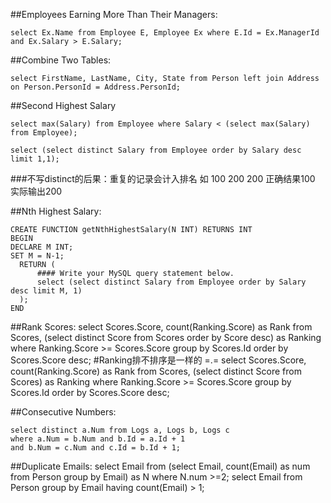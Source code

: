 ##Employees Earning More Than Their Managers:

    select Ex.Name from Employee E, Employee Ex where E.Id = Ex.ManagerId and Ex.Salary > E.Salary;

##Combine Two Tables:

    select FirstName, LastName, City, State from Person left join Address on Person.PersonId = Address.PersonId;

##Second Highest Salary

    select max(Salary) from Employee where Salary < (select max(Salary) from Employee);

    select (select distinct Salary from Employee order by Salary desc limit 1,1);

###不写distinct的后果：重复的记录会计入排名 如 100 200 200 正确结果100 实际输出200

##Nth Highest Salary:

    CREATE FUNCTION getNthHighestSalary(N INT) RETURNS INT
    BEGIN
    DECLARE M INT;
    SET M = N-1;
      RETURN (
          #### Write your MySQL query statement below.
          select (select distinct Salary from Employee order by Salary desc limit M, 1)
      );
    END

##Rank Scores: 
    select Scores.Score, count(Ranking.Score) as Rank 
    from Scores, (select distinct Score from Scores order by Score desc) as Ranking 
    where Ranking.Score >= Scores.Score  group by Scores.Id order by Scores.Score desc;
    #Ranking排不排序是一样的 =.=
    select Scores.Score, count(Ranking.Score) as Rank 
    from Scores, (select distinct Score from Scores) as Ranking 
    where Ranking.Score >= Scores.Score  group by Scores.Id order by Scores.Score desc;


##Consecutive Numbers:

    select distinct a.Num from Logs a, Logs b, Logs c 
    where a.Num = b.Num and b.Id = a.Id + 1 
    and b.Num = c.Num and c.Id = b.Id + 1;

##Duplicate Emails:
    select Email from (select Email, count(Email) as num from Person group by Email) as N where N.num >=2;
    select Email from Person group by Email having count(Email) > 1; 